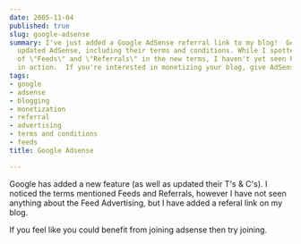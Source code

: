 ```yaml
---
date: 2005-11-04
published: true
slug: google-adsense
summary: I've just added a Google AdSense referral link to my blog!  Google recently
  updated AdSense, including their terms and conditions. While I spotted mentions
  of \"Feeds\" and \"Referrals\" in the new terms, I haven't yet seen Feed Advertising
  in action.  If you're interested in monetizing your blog, give AdSense a try!
tags:
- google
- adsense
- blogging
- monetization
- referral
- advertising
- terms and conditions
- feeds
title: Google Adsense

---
```

Google has added a new feature (as well as updated their T's &amp; C's).  I noticed the terms mentioned Feeds and Referrals, however I have not seen anything about the Feed Advertising, but I have added a referal link on my blog.<p />If you feel like you could benefit from joining adsense then try joining.<p />

